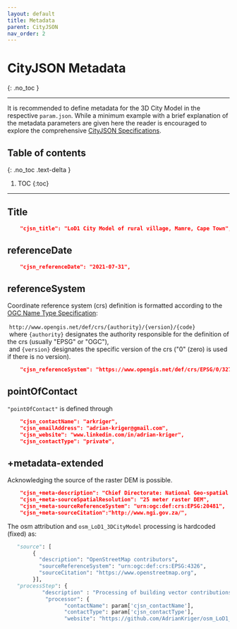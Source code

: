 ```yaml
---
layout: default
title: Metadata
parent: CityJSON
nav_order: 2
---
```


# CityJSON Metadata
{: .no_toc }

---

It is recommended to define metadata for the 3D City Model in the respective `param.json`. While a minimum example with a brief explanation of the metadata parameters are given here the reader is encouraged to explore the comprehensive [CityJSON Specifications](https://www.cityjson.org/specs/1.1.0/#metadata).

## Table of contents
{: .no_toc .text-delta }

1. TOC
{:toc}

---
## Title

```json
    "cjsn_title": "LoD1 City Model of rural village, Mamre, Cape Town",
```
## referenceDate
```json    
    "cjsn_referenceDate": "2021-07-31",
```
## referenceSystem

Coordinate reference system (crs) definition is formatted according to the [OGC Name Type Specification](https://docs.opengeospatial.org/pol/09-048r5.html#_production_rule_for_specification_element_names):

&nbsp;`http://www.opengis.net/def/crs/{authority}/{version}/{code}`  
&nbsp;where `{authority}` designates the authority responsible for the definition of the crs (usually "EPSG" or "OGC"),  
&nbsp;and `{version}` designates the specific version of the crs ("0" (zero) is used if there is no version).
        
```json
    "cjsn_referenceSystem": "https://www.opengis.net/def/crs/EPSG/0/32734",
```
## pointOfContact

`"pointOfContact"` is defined through 

```json    
    "cjsn_contactName": "arkriger", 
    "cjsn_emailAddress": "adrian-kriger@gmail.com", 
    "cjsn_website": "www.linkedin.com/in/adrian-kriger", 
    "cjsn_contactType": "private",
```
## +metadata-extended

Acknowledging the source of the raster DEM is possible. 

```json
    "cjsn_+meta-description": "Chief Directorate: National Geo-spatial Information",
    "cjsn_+meta-sourceSpatialResolution": "25 meter raster DEM",
    "cjsn_+meta-sourceReferenceSystem": "urn:ogc:def:crs:EPSG:20481",
    "cjsn_+meta-sourceCitation":"http://www.ngi.gov.za/",
 ```
 
 The osm attribution and `osm_LoD1_3DCityModel` processing is hardcoded (fixed) as: 
 ```python
    "source": [
         {
           "description": "OpenStreetMap contributors",
           "sourceReferenceSystem": "urn:ogc:def:crs:EPSG:4326",
           "sourceCitation": "https://www.openstreetmap.org",
         }],
    "processStep": {
            "description" : "Processing of building vector contributions <raster DEM> using osm_LoD1_3DCityModel workflow",
             "processor": {
                   "contactName": param['cjsn_contactName'],
                   "contactType": param['cjsn_contactType'],
                   "website": "https://github.com/AdrianKriger/osm_LoD1_3DCityModel"
 ```
 
 

